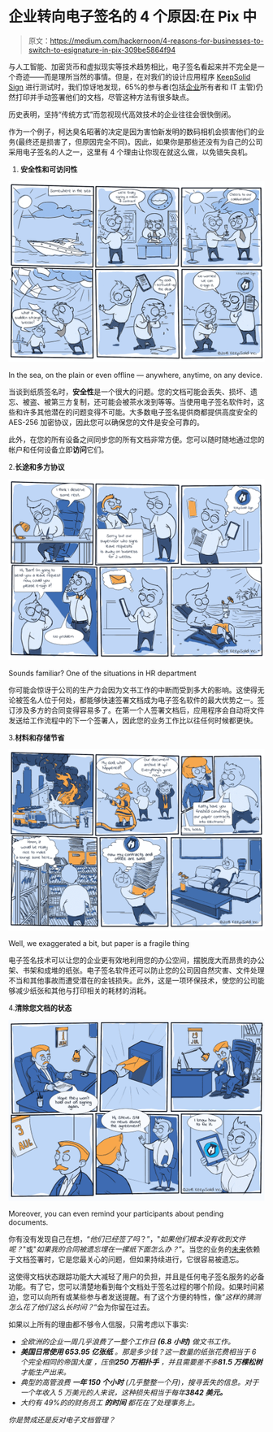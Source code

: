 # 企业转向电子签名的 4 个原因:在 Pix 中

> 原文：<https://medium.com/hackernoon/4-reasons-for-businesses-to-switch-to-esignature-in-pix-309be5864f94>

与人工智能、加密货币和虚拟现实等技术趋势相比，电子签名看起来并不完全是一个奇迹——而是理所当然的事情。但是，在对我们的设计应用程序 [KeepSolid Sign](https://www.keepsolid.com/sign/) 进行测试时，我们惊讶地发现，65%的参与者(包括[企业](https://hackernoon.com/tagged/business)所有者和 IT 主管)仍然打印并手动签署他们的文档，尽管这种方法有很多缺点。

历史表明，坚持“传统方式”而忽视现代高效技术的企业往往会很快倒闭。

作为一个例子，柯达臭名昭著的决定是因为害怕新发明的数码相机会损害他们的业务(最终还是损害了，但原因完全不同)。因此，如果你是那些还没有为自己的公司采用电子签名的人之一，这里有 4 个理由让你现在就这么做，以免错失良机。

1.  **安全性和可访问性**

![](img/f51136d5e203ddef1e457c7228ece434.png)

In the sea, on the plain or even offline — anywhere, anytime, on any device.

当谈到纸质签名时，**安全性**是一个很大的问题。您的文档可能会丢失、损坏、遗忘、被盗、被第三方复制，还可能会被茶水泼到等等。当使用电子签名软件时，这些和许多其他潜在的问题变得不可能。大多数电子签名提供商都提供高度安全的 AES-256 加密协议，因此您可以确保您的文件是安全可靠的。

此外，在您的所有设备之间同步您的所有文档非常方便。您可以随时随地通过您的帐户和任何设备立即**访问**它们。

2.**长途和多方协议**

![](img/4f238af3154f6e56617e65319497119b.png)

Sounds familiar? One of the situations in HR department

你可能会惊讶于公司的生产力会因为文书工作的中断而受到多大的影响。这使得无论被签名人位于何处，都能够快速签署文档成为电子签名软件的最大优势之一。签订涉及多方的合同变得容易多了。在第一个人签署文档后，应用程序会自动将文件发送给工作流程中的下一个签署人，因此您的业务工作比以往任何时候都更快。

3.**材料和存储节省**

![](img/190e91c99395505c26054a36660ad0c0.png)

Well, we exaggerated a bit, but paper is a fragile thing

电子签名技术可以让您的企业更有效地利用您的办公空间，摆脱庞大而昂贵的办公架、书架和成堆的纸张。电子签名软件还可以防止您的公司因自然灾害、文件处理不当和其他事故而遭受潜在的金钱损失。此外，这是一项环保技术，使您的公司能够减少纸张和其他与打印相关的耗材的消耗。

4.**清除您文档的状态**

![](img/df8bb53d6c5c412b420576f0a4ec2b76.png)

Moreover, you can even remind your participants about pending documents.

你有没有发现自己在想，“*他们已经签了吗*？”，"*如果他们根本没有收到文件呢？*"或"*如果我的合同被遗忘埋在一摞纸下面怎么办？*”。当您的业务的[未来](https://hackernoon.com/tagged/future)依赖于文档签署时，它是您最关心的问题，但如果持续进行，它很容易被遗忘。

这使得文档状态跟踪功能大大减轻了用户的负担，并且是任何电子签名服务的必备功能。有了它，您可以清楚地看到每个文档处于签名过程的哪个阶段。如果时间紧迫，您可以向所有或某些参与者发送提醒。有了这个方便的特性，像“*这样的猜测怎么花了他们这么长时间？*“会为你留在过去。

如果以上所有的理由都不够令人信服，只需考虑以下事实:

*   *全欧洲的企业一周几乎浪费了一整个工作日* ***(6.8 小时)*** *做文书工作。*
*   ***美国日常使用 653.95 亿张纸*** *。那是多少钱？这一数量的纸张花费相当于 6 个完全相同的帝国大厦* *，压倒****250 万相扑手*** *，并且需要差不多****81.5 万棵松树*** *才能生产出来。*
*   *典型的高管浪费* ***一年 150 个小时*** *(几乎整整一个月)，搜寻丢失的信息。对于一个年收入 5 万美元的人来说，这种损失相当于每年****3842 美元。***
*   *大约有 49%的***的财务员工* ***的时间*** *都花在了处理事务上。**

*你是赞成还是反对电子文档管理？*